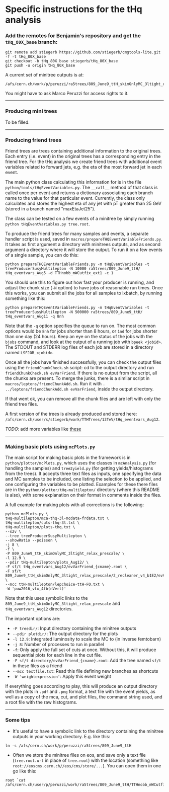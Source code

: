 # Specific instructions for the tHq analysis

### Add the remotes for Benjamin's repository and get the `tHq_80X_base` branch:

```
git remote add stiegerb https://github.com/stiegerb/cmgtools-lite.git -f -t tHq_80X_base
git checkout -b tHq_80X_base stiegerb/tHq_80X_base
git push -u origin tHq_80X_base
```

A current set of minitree outputs is at:
```
/afs/cern.ch/work/p/peruzzi/ra5trees/809_June9_ttH_skimOnlyMC_3ltight_relax_prescale
```
You might have to ask Marco Peruzzi for access rights to it.

----------------

### Producing mini trees

To be filled.

----------------

### Producing friend trees

Friend trees are trees containing additional information to the original trees. Each entry (i.e. event) in the original trees has a corresponding entry in the friend tree. For the tHq analysis we create friend trees with additional event variables related to forward jets, e.g. the eta of the most forward jet in each event.

The main python class calculating this information for is in the file `python/tools/tHqEventVariables.py`. The `__call__` method of that class is called once per event and returns a dictionary associating each branch name to the value for that particular event. Currently, the class only calculates and stores the highest eta of any jet with pT greater than 25 GeV (stored in a branch named "maxEtaJet25").

The class can be tested on a few events of a minitree by simply running `python tHqEventVariables.py tree.root`.

To produce the friend trees for many samples and events, a separate handler script is used, saved in `macros/prepareTHQEventVariableFriends.py`. It takes as first argument a directory with minitrees outputs, and as second argument a directory where it will store the output. To run it on a few events of a single sample, you can do this:
```
python prepareTHQEventVariableFriends.py -m tHqEventVariables -t treeProducerSusyMultilepton -N 10000 ra5trees/809_June9_ttH/ tHq_eventvars_Aug5 -d TTHnobb_mWCutfix_ext1 -c 1
```

You should use this to figure out how fast your producer is running, and adjust the chunk size (`-N` option) to have jobs of reasonable run times. Once this works, you can submit all the jobs for all samples to lxbatch, by running something like this:
```
python prepareTHQEventVariableFriends.py -m tHqEventVariables -t treeProducerSusyMultilepton -N 500000 ra5trees/809_June9_ttH/ tHq_eventvars_Aug11 -q 8nh
```

Note that the `-q` option specifies the queue to run on. The most common options would be `8nh` for jobs shorter than 8 hours, or `1nd` for jobs shorter than one day (24 hours). Keep an eye on the status of the jobs with the `bjobs` command, and look at the output of a running job with `bpeek <jobid>`. The STDOUT and STDERR log files of each job are stored in a directory named `LSFJOB_<jobid>`.

Once all the jobs have finished successfully, you can check the output files using the `friendChunkCheck.sh` script: cd to the output directory and run `friendChunkCheck.sh evVarFriend`. If there is no output from the script, all the chunks are present. To merge the junks, there is a similar script in `macros/leptons/friendChunkAdd.sh`. Run it with `. ../leptons/friendChunkAdd.sh evVarFriend`, inside the output directory.

If that went ok, you can remove all the chunk files and are left with only the friend tree files.

A first version of the trees is already produced and stored here: `/afs/cern.ch/user/s/stiegerb/work/TTHTrees/13TeV/tHq_eventvars_Aug12`.

*TODO*: add more variables like [these](https://github.com/stiegerb/cmg-cmssw/blob/thq_newjetid_for_518_samples/CMGTools/TTHAnalysis/macros/leptons/prepareTHQFriendTree.py)

----------------

### Making basic plots using `mcPlots.py`

The main script for making basic plots in the framework is in `python/plotter/mcPlots.py`, which uses the classes in `mcAnalysis.py` (for handling the samples) and `tree2yield.py` (for getting yields/histograms from the trees). It accepts three text files as inputs, one specifying the data and MC samples to be included, one listing the selection to be applied, and one configuring the variables to be plotted. Examples for these there files are in the `python/plotter/tHq-multilepton/` directory (where this README is also), with some explanation on their format in comments inside the files.

A full example for making plots with all corrections is the following:

```
python mcPlots.py \
tHq-multilepton/mca-thq-3l-mcdata-frdata.txt \
tHq-multilepton/cuts-thq-3l.txt \
tHq-multilepton/plots-thq.txt \
--s2v \
--tree treeProducerSusyMultilepton \
--showRatio --poisson \
-j 8 \
-f \
-P 809_June9_ttH_skimOnlyMC_3ltight_relax_prescale/ \
-l 12.9 \
--pdir tHq-multilepton/plots_Aug12/ \
-F sf/t tHq_eventvars_Aug12/evVarFriend_{cname}.root \
-F sf/t 809_June9_ttH_skimOnlyMC_3ltight_relax_prescale/2_recleaner_v4_b1E2/evVarFriend_{cname}.root \
--mcc ttH-multilepton/lepchoice-ttH-FO.txt \
-W 'puw2016_vtx_4fb(nVert)'
```

Note that this uses symbolic links to the `809_June9_ttH_skimOnlyMC_3ltight_relax_prescale` and `tHq_eventvars_Aug12` directories.

The important options are:

- `-P treedir/`: Input directory containing the minitree outputs
- `--pdir plotdir/`: The output directory for the plots
- `-l 12.9`: Integrated luminosity to scale the MC to (in inverse femtobarn)
- `-j 8`: Number of processes to run in parallel
- `-f`: Only apply the full set of cuts at once. Without this, it will produce sequential plots for each line in the cut file.
- `-F sf/t directory/evVarFriend_{cname}.root`: Add the tree named `sf/t` in these files as a friend
- `--mcc textfile.txt`: Read this file defining new branches as shortcuts
- `-W 'weightexpression'`: Apply this event weight

If everything goes according to play, this will produce an output directory with the plots in `.pdf` and `.png` format, a text file with the event yields, as well as a copy of the mca, cut, and plot files, the command string used, and a root file with the raw histograms.

----------------

### Some tips

- It's useful to have a symbolic link to the directory containing the minitree outputs in your working directory. E.g. like this:

```
ln -s /afs/cern.ch/work/p/peruzzi/ra5trees/809_June9_ttH
```

- Often we store the minitree files on eos, and save only a text file (`tree.root.url` in place of `tree.root`) with the location (something like `root://eoscms.cern.ch//eos/cms/store/...`). You can open them in one go like this:

```
root `cat /afs/cern.ch/user/p/peruzzi/work/ra5trees/809_June9_ttH/TTHnobb_mWCutfix_ext1/treeProducerSusyMultilepton/tree.root.url`
```

